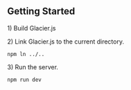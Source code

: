 ## Getting Started

1\) Build Glacier.js

2\) Link Glacier.js to the current directory.

```
npm ln ../..
```

3\) Run the server.

```
npm run dev
```
